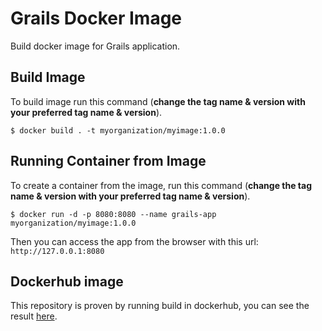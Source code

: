 # Grails Docker Image

Build docker image for Grails application.

## Build Image

To build image run this command (__change the tag name & version with your preferred tag name & version__).

`$ docker build . -t myorganization/myimage:1.0.0`

## Running Container from Image

To create a container from the image, run this command (__change the tag name & version with your preferred tag name & version__).

`$ docker run -d -p 8080:8080 --name grails-app myorganization/myimage:1.0.0`

Then you can access the app from the browser with this url: `http://127.0.0.1:8080`

## Dockerhub image

This repository is proven by running build in dockerhub, you can see the result [here](https://hub.docker.com/r/namikazebadri/grails-app).
